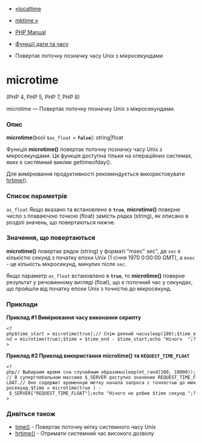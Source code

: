 - [«localtime](function.localtime.md)
- [mktime »](function.mktime.md)

- [PHP Manual](index.md)
- [Функції дати та часу](ref.datetime.md)
- Повертає поточну позначку часу Unix з мікросекундами

# microtime

(PHP 4, PHP 5, PHP 7, PHP 8)

microtime — Повертає поточну позначку Unix з мікросекундами.

### Опис

**microtime**(bool `$as_float` = **`false`**): string\|float

Функція **microtime()** повертає поточну позначку часу Unix з
мікросекундами. Ця функція доступна тільки на операційних системах,
яких є системний виклик gettimeofday().

Для вимірювання продуктивності рекомендується використовувати
[hrtime()](function.hrtime.md).

### Список параметрів

`as_float`
Якщо вказано та встановлено в **`true`**, **microtime()** поверне число
з плаваючою точкою (float) замість рядка (string), як описано в розділі
значень, що повертаються нижче.

### Значення, що повертаються

**microtime()** повертає рядок (string) у форматі "msec"
sec", де `sec` є кількістю секунд з початку епохи Unix
(1 січня 1970 0:00:00 GMT), а `msec` - це кількість мікросекунд,
минулих після `sec`.

Якщо параметр `as_float` встановлено в **`true`**, то **microtime()**
поверне результат у речовинному вигляді (float), що є
поточний час у секундах, що пройшли від початку епохи Unix з точністю до
мікросекунд.

### Приклади

**Приклад #1 Вимірювання часу виконання скрипту**

` <?php$time_start = microtime(true);// Спім деякий часusleep(100);$time_end = microtime(true);$time = $time_end - $time_start;echo "Нічого 
";?> `

**Приклад #2 Приклад використання **microtime()** та
`REQUEST_TIME_FLOAT`**

` <?php// Выбираем время сна случайным образомusleep(mt_rand(100, 10000));// В суперглобальном массиве $_SERVER доступно значение REQUEST_TIME_FLOAT.// Оно содержит временную метку начала запроса с точностью до микросекунд.$time = microtime(true ) - $_SERVER["REQUEST_TIME_FLOAT"];echo "Нічого не робив $time секунд
";?> `

### Дивіться також

- [time()](function.time.md) - Повертає поточну мітку системного
часу Unix
- [hrtime()](function.hrtime.md) - Отримати системний час високого
дозволу
